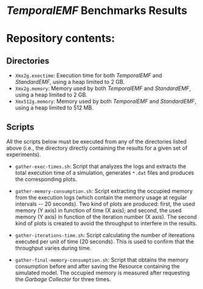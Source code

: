 # *TemporalEMF* Benchmarks Results

# Repository contents:

## Directories

* `Xmx2g.exectime`: Execution time for both *TemporalEMF* and *StandardEMF*, using a heap limited to 2 GB.
* `Xmx2g.memory`: Memory used by both *TemporalEMF* and *StandardEMF*, using a heap limited to 2 GB.
* `Xmx512g.memory`: Memory used by both *TemporalEMF* and *StandardEMF*, using a heap limited to 512 MB.

## Scripts

All the scripts below must be executed from any of the directories listed above (i.e., the directory directly containing the results for a given set of experiments).

* `gather-exec-times.sh`: Script that analyzes the logs and extracts the total execution time of a simulation, generates `*.dat` files and  produces the corresponding plots.

* `gather-memory-consumption.sh`: Script extracting the occupied memory from the execution logs (which contain the memory usage at regular intervals -- 20 seconds). Two kind of plots are produced: first, the used memory (Y axis) in function of time (X axis); and second, the used memory (Y axis) in function of the iteration number (X axis). The second kind of plots is created to avoid the throughput to interfere in the results.

* `gather-iterations-time.sh`: Script calculating the number of itereations executed per unit of time (20 seconds). This is used to confirm that the throughput varies during time.

* `gather-final-memory-consumption.sh`: Script that obtains the memory consumption before and after saving the Resource containing the simulated model. The occupied memory is measured after requesting the *Garbage Collector* for three times.